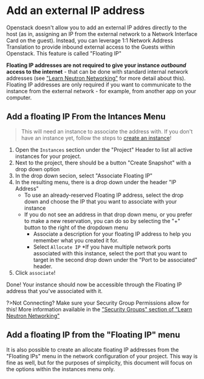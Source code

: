 # Add an external IP address
Openstack doesn't allow you to add an external IP addres directly to the host (as in, assigning an IP from the external network to a Network Interface Card on the guest). Instead, you can leverage 1:1 Network Address Translation to provide inbound external access to the Guests within Openstack. This feature is called "Floating IP"

**Floating IP addresses are not required to give your instance *outbound* access to the internet** - that can be done with standard internal network addresses (see ["Learn Neutron Networking"](/Openstack-Information/understanding-networking.md) for more detail about this). Floating IP addresses are only required if you want to communicate to the instance from the external network - for example, from another app on your computer.

## Add a floating IP From the Intances Menu
> This will need an instance to associate the address with. If you don't have an instance yet, follow the steps to [create an instance](/Openstack-Information/setup-an-instance.md)!
1. Open the `Instances` section under the "Project" Header to list all active instances for your project. 
2. Next to the project, there should be a button "Create Snapshot" with a drop down option
3. In the drop down secion, select "Associate Floating IP"
4. In the resulting menu, there is a drop down under the header "IP Address"
    * To use an already-reserved Floating IP address, select the drop down and choose the IP that you want to associate with your instance
    * If you do not see an address in that drop down menu, or you prefer to make a new reservation, you can do so by selecting the "+" button to the right of the dropdown menu
        * Associate a description for your floating IP address to help you remember what you created it for. 
        * Select `Allocate IP`
    *If you have multiple network ports associated with this instance, select the port that you want to target in the second drop down under the "Port to be associated" header. 
5. Click `associate`!

Done! Your instance should now be accessible through the Floating IP address that you've associated with it. 

?>Not Connecting? Make sure your Security Group Permissions allow for this! More information available in the ["Security Groups" section of "Learn Neutron Networking"](/Openstack-Information/understanding-networking.md?id=security-groups)

## Add a floating IP from the "Floating IP" menu <!-- {docsify ignore} -->
It is also possible to create an allocate floating IP addresses from the "Floating IPs" menu in the network configuration of your project. This way is fine as well, but for the purposes of simplicity, this document will focus on the options within the instances menu only.